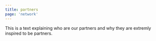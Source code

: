 ```yaml
---
title: partners
page: 'network'
---
```


This is a text explaining who are our partners and why they are extremly inspired to be partners.
